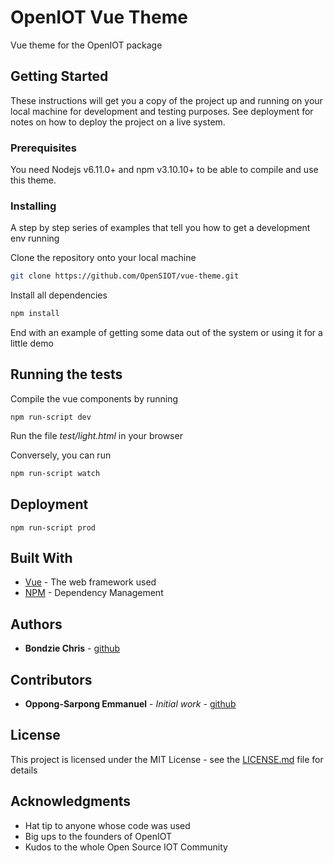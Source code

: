 # OpenIOT Vue Theme

Vue theme for the OpenIOT package

## Getting Started

These instructions will get you a copy of the project up and running on your local machine for development and testing purposes. See deployment for notes on how to deploy the project on a live system.

### Prerequisites

You need Nodejs v6.11.0+ and npm v3.10.10+ to be able to compile and use this theme.

### Installing

A step by step series of examples that tell you how to get a development env running

Clone the repository onto your local machine

```bash
git clone https://github.com/OpenSIOT/vue-theme.git
```

Install all dependencies

```bash
npm install
```

End with an example of getting some data out of the system or using it for a little demo

## Running the tests

Compile the vue components by running
```
npm run-script dev
```

Run the file *test/light.html* in your browser

Conversely, you can run
```bash
npm run-script watch
```

## Deployment

```
npm run-script prod
```

## Built With

* [Vue](https://vuejs.org) - The web framework used
* [NPM](https://npmjs.org/) - Dependency Management

## Authors

* **Bondzie Chris** - [github](https://github.com/BondzieChris)

## Contributors

* **Oppong-Sarpong Emmanuel** - *Initial work* - [github](https://sarps.github.io)

## License

This project is licensed under the MIT License - see the [LICENSE.md](LICENSE.md) file for details

## Acknowledgments

* Hat tip to anyone whose code was used
* Big ups to the founders of OpenIOT
* Kudos to the whole Open Source IOT Community
